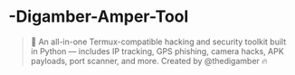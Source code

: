 # -Digamber-Amper-Tool
> 🎯 An all-in-one Termux-compatible hacking and security toolkit built in Python — includes IP tracking, GPS phishing, camera hacks, APK payloads, port scanner, and more. Created by @thedigamber 🔥
